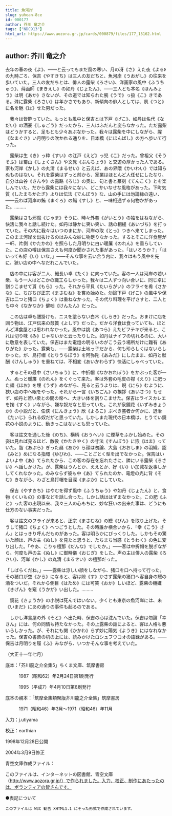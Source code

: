 ```yaml
---
title: 魚河岸
slug: yuhean-8ce
id: 000177
author: 芥川 竜之介
tags: ["NDC913"]
html_url: https://www.aozora.gr.jp/cards/000879/files/177_15162.html
---
```


## author: 芥川 竜之介

去年の春の夜《よ》、――と云ってもまだ風の寒い、月の冴《さ》えた夜《よる》の九時ごろ、保吉《やすきち》は三人の友だちと、魚河岸《うおがし》の往来を歩いていた。三人の友だちとは、俳人の露柴《ろさい》、洋画家の風中《ふうちゅう》、蒔画師《まきえし》の如丹《じょたん》、――三人とも本名《ほんみょう》は明《あか》さないが、その道では知られた腕《うで》っ扱《こ》きである。殊に露柴《ろさい》は年かさでもあり、新傾向の俳人としては、夙《つと》に名を馳《は》せた男だった。

　我々は皆酔っていた。もっとも風中と保吉とは下戸《げこ》、如丹は名代《なだい》の酒豪《しゅごう》だったから、三人はふだんと変らなかった。ただ露柴はどうかすると、足もとも少々あぶなかった。我々は露柴を中にしながら、腥《なまぐさ》い月明りの吹かれる通りを、日本橋《にほんばし》の方へ歩いて行った。

　露柴は生《き》っ粋《すい》の江戸《えど》っ児《こ》だった。曾祖父《そうそふ》は蜀山《しょくさん》や文晁《ぶんちょう》と交遊の厚かった人である。家も河岸《かし》の丸清《まるせい》と云えば、あの界隈《かいわい》では知らぬものはない。それを露柴はずっと前から、家業はほとんど人任せにしたなり、自分は山谷《さんや》の露路《ろじ》の奥に、句と書と篆刻《てんこく》とを楽しんでいた。だから露柴には我々にない、どこかいなせな風格があった。下町気質《したまちかたぎ》よりは伝法《でんぼう》な、山の手には勿論縁の遠い、――云わば河岸の鮪《まぐろ》の鮨《すし》と、一味相通ずる何物かがあった。………

　露柴はさも邪魔《じゃま》そうに、時々外套《がいとう》の袖をはねながら、快活に我々と話し続けた。如丹は静かに笑い笑い、話の相槌《あいづち》を打っていた。その内に我々はいつのまにか、河岸の取《とっ》つきへ来てしまった。このまま河岸を出抜けるのはみんな妙に物足りなかった。するとそこに洋食屋が一軒、片側《かたかわ》を照らした月明りに白い暖簾《のれん》を垂らしていた。この店の噂は保吉さえも何度か聞かされた事があった。「はいろうか？」「はいっても好《い》いな。」――そんな事を云い合う内に、我々はもう風中を先に、狭い店の中へなだれこんでいた。

　店の中には客が二人、細長い卓《たく》に向っていた。客の一人は河岸の若い衆、もう一人はどこかの職工らしかった。我々は二人ずつ向い合いに、同じ卓に割りこませて貰《もら》った。それから平貝《たいらがい》のフライを肴《さかな》に、ちびちび正宗《まさむね》を嘗め始めた。勿論下戸《げこ》の風中や保吉は二つと猪口《ちょく》は重ねなかった。その代り料理を平げさすと、二人とも中々《なかなか》健啖《けんたん》だった。

　この店は卓も腰掛けも、ニスを塗らない白木《しらき》だった。おまけに店を囲う物は、江戸伝来の葭簀《よしず》だった。だから洋食は食っていても、ほとんど洋食屋とは思われなかった。風中は誂《あつら》えたビフテキが来ると、これは切り味《み》じゃないかと云ったりした。如丹はナイフの切れるのに、大いに敬意を表していた。保吉はまた電燈の明るいのがこう云う場所だけに難有《ありがた》かった。露柴も、――露柴は土地っ子だから、何も珍らしくはないらしかった。が、鳥打帽《とりうちぼう》を阿弥陀《あみだ》にしたまま、如丹と献酬《けんしゅう》を重ねては、不相変《あいかわらず》快活にしゃべっていた。

　するとその最中《さいちゅう》に、中折帽《なかおれぼう》をかぶった客が一人、ぬっと暖簾《のれん》をくぐって来た。客は外套の毛皮の襟《えり》に肥った頬《ほお》を埋《うず》めながら、見ると云うよりは、睨《にら》むように、狭い店の中へ眼をやった。それから一言《いちごん》の挨拶《あいさつ》もせず、如丹と若い衆との間の席へ、大きい体を割りこませた。保吉はライスカレエを掬《すく》いながら、嫌な奴だなと思っていた。これが泉鏡花《いずみきょうか》の小説だと、任侠《にんきょう》欣《よろこ》ぶべき芸者か何かに、退治《たいじ》られる奴だがと思っていた。しかしまた現代の日本橋は、とうてい鏡花の小説のように、動きっこはないとも思っていた。

　客は註文を通した後《のち》、横柄《おうへい》に煙草をふかし始めた。その姿は見れば見るほど、敵役《かたきやく》の寸法《すんぽう》に嵌《はま》っていた。脂《あぶら》ぎった赭《あか》ら顔は勿論、大島《おおしま》の羽織、認《みと》めになる指環《ゆびわ》、――ことごとく型を出でなかった。保吉はいよいよ中《あ》てられたから、この客の存在を忘れたさに、隣にいる露柴《ろさい》へ話しかけた。が、露柴はうんとか、ええとか、好《い》い加減な返事しかしてくれなかった。のみならず彼も中《あ》てられたのか、電燈の光に背《そむ》きながら、わざと鳥打帽を目深《まぶか》にしていた。

　保吉《やすきち》はやむを得ず風中《ふうちゅう》や如丹《じょたん》と、食物《くいもの》の事などを話し合った。しかし話ははずまなかった。この肥《ふと》った客の出現以来、我々三人の心もちに、妙な狂いの出来た事は、どうにも仕方のない事実だった。

　客は註文のフライが来ると、正宗《まさむね》の罎《びん》を取り上げた。そうして猪口《ちょく》へつごうとした。その時誰か横合いから、「幸《こう》さん」とはっきり呼んだものがあった。客は明らかにびっくりした。しかもその驚いた顔は、声の主《ぬし》を見たと思うと、たちまち当惑《とうわく》の色に変り出した。「やあ、こりゃ檀那《だんな》でしたか。」――客は中折帽を脱ぎながら、何度も声の主《ぬし》に御時儀《おじぎ》をした。声の主は俳人の露柴《ろさい》、河岸《かし》の丸清《まるせい》の檀那だった。

「しばらくだね。」――露柴は涼しい顔をしながら、猪口を口へ持って行った。その猪口が空《から》になると、客は隙《す》かさず露柴の猪口へ客自身の罎の酒をついだ。それから側目《はため》には可笑《おか》しいほど、露柴の機嫌《きげん》を窺《うかが》い出した。………

　鏡花《きょうか》の小説は死んではいない。少くとも東京の魚河岸には、未《いまだ》にあの通りの事件も起るのである。

　しかし洋食屋の外《そと》へ出た時、保吉の心は沈んでいた。保吉は勿論「幸さん」には、何の同情も持たなかった。その上露柴の話によると、客は人格も悪いらしかった。が、それにも関《かかわ》らず妙に陽気《ようき》にはなれなかった。保吉の書斎の机の上には、読みかけたロシュフウコオの語録がある。――保吉は月明りを履《ふ》みながら、いつかそんな事を考えていた。

（大正十一年七月）













底本：「芥川龍之介全集5」ちくま文庫、筑摩書房


　　　1987（昭和62）年2月24日第1刷発行

　　　1995（平成7）年4月10日第6刷発行

底本の親本：「筑摩全集類聚版芥川龍之介全集」筑摩書房

　　　1971（昭和46）年3月～1971（昭和46）年11月

入力：j.utiyama

校正：earthian

1998年12月28日公開

2004年3月9日修正

青空文庫作成ファイル：

このファイルは、インターネットの図書館、青空文庫（http://www.aozora.gr.jp/）で作られました。入力、校正、制作にあたったのは、ボランティアの皆さんです。











●表記について


	このファイルは W3C 勧告 XHTML1.1 にそった形式で作成されています。